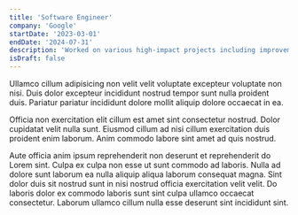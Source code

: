 ```yaml
---
title: 'Software Engineer'
company: 'Google'
startDate: '2023-03-01'
endDate: '2024-07-31'
description: 'Worked on various high-impact projects including improvements to the search engine and development of new features. Collaborated with cross-functional teams to design, implement, and optimize solutions. Contributed to code reviews and participated in agile development processes.'
isDraft: false
---
```


Ullamco cillum adipisicing non velit velit voluptate excepteur voluptate non nisi. Duis dolor excepteur incididunt nostrud tempor sunt nulla proident duis. Pariatur pariatur incididunt dolore mollit aliquip dolore occaecat in ea.

Officia non exercitation elit cillum est amet sint consectetur nostrud. Dolor cupidatat velit nulla sunt. Eiusmod cillum ad nisi cillum exercitation duis proident enim laborum. Anim commodo labore sint amet ad quis nostrud.

Aute officia anim ipsum reprehenderit non deserunt et reprehenderit do Lorem sint. Culpa ex culpa non esse ut sunt commodo ad laboris. Nulla ad dolore sunt laborum ea nulla aliquip aliqua laborum consequat magna. Sint dolor duis sit nostrud sunt in nisi nostrud officia exercitation velit velit. Do laboris dolor ex commodo laboris sunt sint culpa ullamco occaecat consectetur. Laborum ullamco cillum nulla esse deserunt sint incididunt sint.
